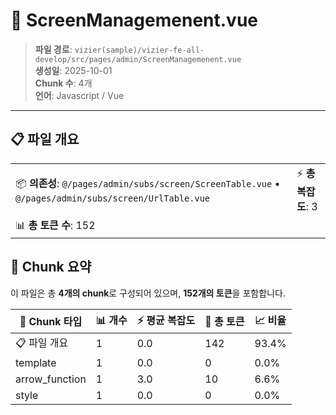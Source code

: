# 📄 ScreenManagemenent.vue

> **파일 경로**: `vizier(sample)/vizier-fe-all-develop/src/pages/admin/ScreenManagemenent.vue`  
> **생성일**: 2025-10-01  
> **Chunk 수**: 4개  
> **언어**: Javascript / Vue
---





## 📋 파일 개요

| | |
|--|--|
| 📦 **의존성**: `@/pages/admin/subs/screen/ScreenTable.vue` • `@/pages/admin/subs/screen/UrlTable.vue` | ⚡ **총 복잡도**: 3 |
| 📊 **총 토큰 수**: 152 |  |






## 🧩 Chunk 요약

이 파일은 총 **4개의 chunk**로 구성되어 있으며, **152개의 토큰**을 포함합니다.

| 🧩 Chunk 타입 | 📊 개수 | ⚡ 평균 복잡도 | 📝 총 토큰 | 📈 비율 |
|---------------|--------|-------------|----------|--------|
| 📋 파일 개요 | 1 | 0.0 | 142 | 93.4% |
| template | 1 | 0.0 | 0 | 0.0% |
| arrow_function | 1 | 3.0 | 10 | 6.6% |
| style | 1 | 0.0 | 0 | 0.0% |


